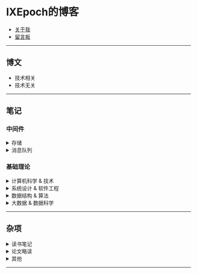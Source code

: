 # IXEpoch的博客

- [关于我](https://github.com/ixepoch)  
- [留言板](https://github.com/ixepoch/ixepoch.github.io/discussions)

---
## 博文

- 技术相关
- 技术无关

---
## 笔记

### 中间件
<details>
<summary>存储</summary>

---

--- 

</details>

<details>
<summary>消息队列</summary>

---

--- 

</details>

### 基础理论

<details>
<summary>计算机科学 & 技术</summary>

---

- 操作系统

- 数据库

- 网络

- 分布式系统
  - [分布式系统概述](https://ugitzqcyvp.feishu.cn/docx/VlKWdtkEVo1Hf6x2paocyOjbntd)

--- 

</details>

<details>
<summary>系统设计 & 软件工程</summary>


</details>

<details>
<summary>数据结构 & 算法</summary>

---

- 基础数据结构

- 高级数据结构

- 算法基础

- 基础算法

- 高级算法

---

</details>


<details>
<summary>大数据 & 数据科学</summary>

---

- 统计学相关  

- 大数据

- 机器学习

- 深度学习

</details>

---
## 杂项


<details>
<summary>读书笔记</summary>

</details>

<details>
<summary>论文略读</summary>

---

- map reduce：//todo 

- gfs：//todo

</details>

<details>
<summary>其他</summary>

- leetcode刷题笔记：

  - [101 对称二叉树](https://sway.office.com/lAOB4d18rheovL3h?ref=Link)

</details>

---
